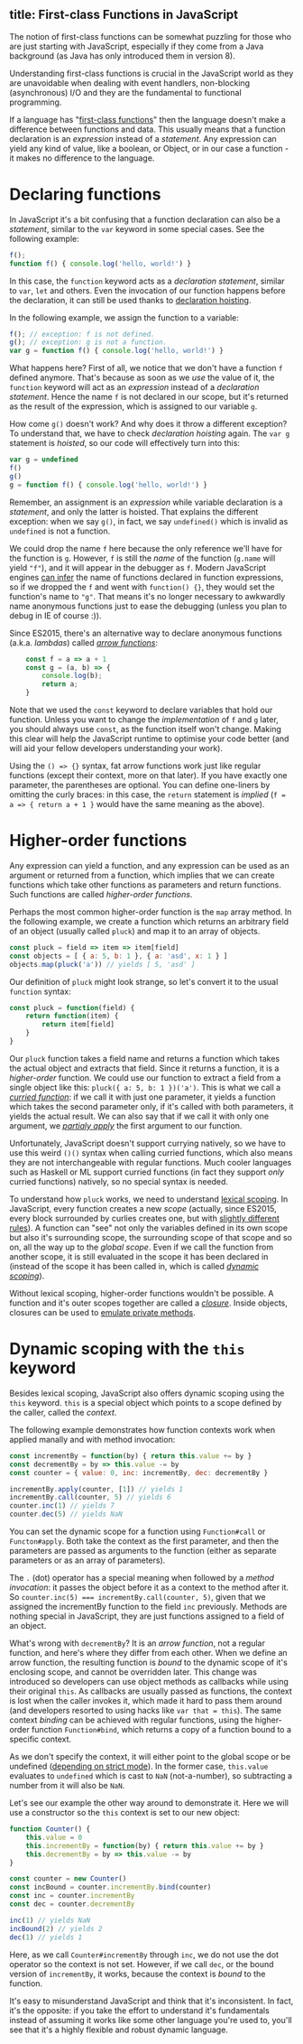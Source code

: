 title: First-class Functions in JavaScript
------------------------------------------

The notion of first-class functions can be somewhat puzzling for those who are just starting with JavaScript, especially if they come from a Java background (as Java has only introduced them in version 8).

Understanding first-class functions is crucial in the JavaScript world as they are unavoidable when dealing with event handlers, non-blocking (asynchronous) I/O and they are the fundamental to functional programming.

<!-- TEASER -->

If a language has "[first-class functions][1]" then the language doesn't make a difference between functions and data. This usually means that a function declaration is an *expression* instead of a *statement*. Any expression can yield any kind of value, like a boolean, or Object, or in our case a function - it makes no difference to the language.

# Declaring functions

In JavaScript it's a bit confusing that a function declaration can also be a *statement*, similar to the `var` keyword in some special cases. See the following example:

```javascript
f();
function f() { console.log('hello, world!') }
```

In this case, the `function` keyword acts as a *declaration statement*, similar to `var`, `let` and others. Even the invocation of our function happens before the declaration, it can still be used thanks to [declaration hoisting][2].

In the following example, we assign the function to a variable:

```javascript
f(); // exception: f is not defined.
g(); // exception: g is not a function.
var g = function f() { console.log('hello, world!') }
```

What happens here? First of all, we notice that we don't have a function `f` defined anymore. That's because as soon as we *use* the value of it, the `function` keyword will act as an *expression* instead of a *declaration statement*. Hence the name `f` is not declared in our scope, but it's returned as the result of the expression, which is assigned to our variable `g`.

How come `g()` doesn't work? And why does it throw a different exception? To understand that, we have to check *declaration hoisting* again. The `var g` statement is *hoisted*, so our code will effectively turn into this:

```javascript
var g = undefined
f()
g()
g = function f() { console.log('hello, world!') }
```

Remember, an assignment is an *expression* while variable declaration is a *statement*, and only the latter is hoisted. That explains the different exception: when we say `g()`, in fact, we say `undefined()` which is invalid as `undefined` is not a function.

We could drop the name `f` here because the only reference we'll have for the function is `g`. However, `f` is still the *name* of the function (`g.name` will yield `"f"`), and it will appear in the debugger as `f`. Modern JavaScript engines [can infer][3] the name of functions declared in function expressions, so if we dropped the `f` and went with `function() {}`, they would set the function's name to `"g"`. That means it's no longer necessary to awkwardly name anonymous functions just to ease the debugging (unless you plan to debug in IE of course :)).

Since ES2015, there's an alternative way to declare anonymous functions (a.k.a. *lambdas*) called [*arrow functions*][4]:

```javascript
    const f = a => a + 1
    const g = (a, b) => {
        console.log(b);
        return a;
    }
```

Note that we used the `const` keyword to declare variables that hold our function. Unless you want to change the *implementation* of `f` and `g` later, you should always use `const`, as the function itself won't change. Making this clear will help the JavaScript runtime to optimise your code better (and will aid your fellow developers understanding your work).

Using the `() => {}` syntax, fat arrow functions work just like regular functions (except their context, more on that later). If you have exactly one parameter, the parentheses are optional. You can define one-liners by omitting the curly braces: in this case, the `return` statement is *implied* (`f = a => { return a + 1 }` would have the same meaning as the above).

# Higher-order functions

Any expression can yield a function, and any expression can be used as an argument or returned from a function, which implies that we can create functions which take other functions as parameters and return functions. Such functions are called *higher-order functions*.

Perhaps the most common higher-order function is the `map` array method. In the following example, we create a function which returns an arbitrary field of an object (usually called `pluck`) and map it to an array of objects.

```javascript
const pluck = field => item => item[field]
const objects = [ { a: 5, b: 1 }, { a: 'asd', x: 1 } ]
objects.map(pluck('a')) // yields [ 5, 'asd' ]
```

Our definition of `pluck` might look strange, so let's convert it to the usual `function` syntax:

```javascript
const pluck = function(field) {
    return function(item) {
        return item[field]   
    }
}
```

Our `pluck` function takes a field name and returns a function which takes the actual object and extracts that field. Since it returns a function, it is a *higher-order* function. We could use our function to extract a field from a single object like this: `pluck({ a: 5, b: 1 })('a')`. This is what we call a *[curried function][5]*: if we call it with just one parameter, it yields a function which takes the second parameter only, if it's called with both parameters, it yields the actual result. We can also say that if we call it with only one argument, we [*partialy apply*][6] the first argument to our function.

Unfortunately, JavaScript doesn't support currying natively, so we have to use this weird `()()` syntax when calling curried functions, which also means they are not interchangeable with regular functions. Much cooler languages such as Haskell or ML support curried functions (in fact they support *only* curried functions) natively, so no special syntax is needed.

To understand how `pluck` works, we need to understand [lexical scoping][7]. In JavaScript, every function creates a new *scope* (actually, since ES2015, every block surrounded by curlies creates one, but with [slightly different rules][8]). A function can "see" not only the variables defined in its own scope but also it's surrounding scope, the surrounding scope of that scope and so on, all the way up to the *global scope*. Even if we call the function from another scope, it is still evaluated in the scope it has been declared in (instead of the scope it has been called in, which is called [*dynamic scoping*][9]).

Without lexical scoping, higher-order functions wouldn't be possible. A function and it's outer scopes together are called a *[closure][10]*. Inside objects, closures can be used to [emulate private methods][11].

# Dynamic scoping with the `this` keyword

Besides lexical scoping, JavaScript also offers dynamic scoping using the `this` keyword. `this` is a special object which points to a scope defined by the caller, called the *context*.

The following example demonstrates how function contexts work when applied manally and with method invocation:

```javascript
const incrementBy = function(by) { return this.value += by }
const decrementBy = by => this.value -= by
const counter = { value: 0, inc: incrementBy, dec: decrementBy }

incrementBy.apply(counter, [1]) // yields 1
incrementBy.call(counter, 5) // yields 6
counter.inc(1) // yields 7
counter.dec(5) // yields NaN
```

You can set the dynamic scope for a function using `Function#call` or `Functon#apply`. Both take the context as the first parameter, and then the parameters are passed as arguments to the function (either as separate parameters or as an array of parameters).

The `.` (dot) operator has a special meaning when followed by a *method invocation*: it passes the object before it as a context to the method after it. So `counter.inc(5) === incrementBy.call(counter, 5)`, given that we assigned the incrementBy function to the field `inc` previously. Methods are nothing special in JavaScript, they are just functions assigned to a field of an object.

What's wrong with `decrementBy`? It is an *arrow function*, not a regular function, and here's where they differ from each other. When we define an arrow function, the resulting function is *bound* to the dynamic scope of it's enclosing scope, and cannot be overridden later. This change was introduced so developers can use object methods as callbacks while using their original `this`. As callbacks are usually passed as functions, the context is lost when the caller invokes it, which made it hard to pass them around (and developers resorted to using hacks like `var that = this`). The same context *binding* can be achieved with regular functions, using the higher-order function `Function#bind`, which returns a copy of a function bound to a specific context.

As we don't specify the context, it will either point to the global scope or be undefined ([depending on strict mode][12]). In the former case, `this.value` evaluates to `undefined` which is cast to `NaN` (not-a-number), so subtracting a number from it will also be `NaN`.

Let's see our example the other way around to demonstrate it. Here we will use a constructor so the `this` context is set to our new object:
```javascript
function Counter() {
    this.value = 0
    this.incrementBy = function(by) { return this.value += by }
    this.decrementBy = by => this.value -= by
}

const counter = new Counter()
const incBound = counter.incrementBy.bind(counter)
const inc = counter.incrementBy
const dec = counter.decrementBy

inc(1) // yields NaN
incBound(2) // yields 2
dec(1) // yields 1
```

Here, as we call `Counter#incrementBy` through `inc`, we do not use the dot operator so the context is not set. However, if we call `dec`, or the bound version of `incrementBy`, it works, because the context is *bound* to the function.

It's easy to misunderstand JavaScript and think that it's inconsistent. In fact, it's the opposite: if you take the effort to understand it's fundamentals instead of assuming it works like some other language you're used to, you'll see that it's a highly flexible and robust dynamic language.

[1]: https://en.wikipedia.org/wiki/First-class_function
[2]: https://developer.mozilla.org/en-US/docs/Web/JavaScript/Reference/Statements/function#Function_declaration_hoisting
[3]: https://developer.mozilla.org/en-US/docs/Web/JavaScript/Reference/Global_Objects/Function/name#Inferred_function_names
[4]: https://developer.mozilla.org/en-US/docs/Web/JavaScript/Reference/Functions/Arrow_functions
[5]: https://en.wikipedia.org/wiki/Currying
[6]: https://en.wikipedia.org/wiki/Partial_application
[7]: https://en.wikipedia.org/wiki/Scope_(computer_science)#Lexical_scoping
[8]: https://developer.mozilla.org/en-US/docs/Web/JavaScript/Reference/Statements/let#Scoping_rules_2
[9]: https://en.wikipedia.org/wiki/Scope_(computer_science)#Dynamic_scoping
[10]: https://en.wikipedia.org/wiki/Closure_(computer_programming)
[11]: https://developer.mozilla.org/en-US/docs/Web/JavaScript/Closures#Emulating_private_methods_with_closures
[12]: https://developer.mozilla.org/en-US/docs/Web/JavaScript/Reference/Strict_mode#Securing_JavaScript